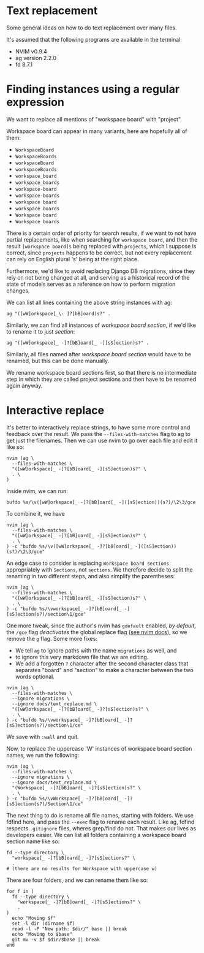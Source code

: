 # Text replacement

Some general ideas on how to do text replacement over many files.

It's assumed that the following programs are available in the terminal:

- NVIM v0.9.4
- ag version 2.2.0
- fd 8.7.1

# Finding instances using a regular expression

We want to replace all mentions of "workspace board" with "project".

Workspace board can appear in many variants, here are hopefully all of them:

- `WorkspaceBoard`
- `WorkspaceBoards`
- `workspaceBoard`
- `workspaceBoards`
- `workspace_board`
- `workspace_boards`
- `workspace-board`
- `workspace-boards`
- `workspace board`
- `workspace boards`
- `Workspace board`
- `Workspace boards`

There is a certain order of priority for search results, if we want to not have
partial replacements, like when searching for `workspace board`, and then the
result `[workspace board]s` being replaced with `projects`, which I suppose is
correct, since `projects` happens to be correct, but not every replacement can
rely on English plural 's' being at the right place.

Furthermore, we'd like to avoid replacing Django DB migrations, since they rely
on not being changed at all, and serving as a historical record of the state of
models serves as a reference on how to perform migration changes.

We can list all lines containing the above string instances with ag:

```fish
ag "([wW]orkspace[_\- ]?[bB]oard)s?" .
```

Similarly, we can find all instances of _workspace board section_, if we'd like
to rename it to just _section_:


```fish
ag "([wW]orkspace[_ -]?[bB]oard[_ -][sS]ection)s?" .
```

Similarly, all files named after _workspace board section_ would have to be
renamed, but this can be done manually.

We rename workspace board sections first, so that there is no intermediate step
in which they are called project sections and then have to be renamed again
anyway.

# Interactive replace

It's better to interactively replace strings, to have some more control and
feedback over the result. We pass the `--files-with-matches` flag to ag
to get just the filenames. Then we can use nvim to go over each file and edit
it like so:

```fish
nvim (ag \
  --files-with-matches \
  "([wW]orkspace[_ -]?[bB]oard[_ -][sS]ection)s?" \
  . \
)
```

Inside nvim, we can run:

```vim
bufdo %s/\v([wW]orkspace[_ -]?[bB]oard[_ -]([sS]ection))(s?)/\2\3/gce
```

To combine it, we have

```fish
nvim (ag \
  --files-with-matches \
  "([wW]orkspace[_ -]?[bB]oard[_ -][sS]ection)s?" \
  . \
) -c "bufdo %s/\v([wW]orkspace[_ -]?[bB]oard[_ -]([sS]ection))(s?)/\2\3/gce"
```

An edge case to consider is replacing `Workspace board sections` appropriately
with `Sections`, not `sections`. We therefore decide to split the renaming in
two different steps, and also simplify the parentheses:

```fish
nvim (ag \
  --files-with-matches \
  "([wW]orkspace[_ -]?[bB]oard[_ -][sS]ection)s?" \
  . \
) -c "bufdo %s/\vworkspace[_ -]?[bB]oard[_ -][sS]ection(s?)/section\1/gce"
```

One more tweak, since the author's nvim has `gdefault` enabled, _by default_,
the `/gce` flag _deactivates_ the global replace flag ([see nvim docs](https://neovim.io/doc/user/options.html#'gdefault')), so we remove the `g` flag. Some more fixes:
- We tell `ag` to ignore paths with the name `migrations` as well, and
- to ignore this very markdown file that we are editing.
- We add a forgotten `?` character after the second character class that
  separates "board" and "section" to make a character between the two words
  optional.

```fish
nvim (ag \
  --files-with-matches \
  --ignore migrations \
  --ignore docs/text_replace.md \
  "([wW]orkspace[_ -]?[bB]oard[_ -]?[sS]ection)s?" \
  . \
) -c "bufdo %s/\vworkspace[_ -]?[bB]oard[_ -]?[sS]ection(s?)/section\1/ce"
```

We save with `:wall` and quit.

Now, to replace the uppercase 'W' instances of workspace board section names,
we run the following:

```fish
nvim (ag \
  --files-with-matches \
  --ignore migrations \
  --ignore docs/text_replace.md \
  "(Workspace[_ -]?[bB]oard[_ -]?[sS]ection)s?" \
  . \
) -c "bufdo %s/\vWorkspace[_ -]?[bB]oard[_ -]?[sS]ection(s?)/Section\1/ce"
```

The next thing to do is rename all file names, starting with folders. We use
fdfind here, and pass the `--exec` flag to rename each result. Like ag,
fdfind respects `.gitignore` files, wheres grep/find do not. That makes our
lives as developers easier. We can list all folders containing a workspace
board section name like so:

```fish
fd --type directory \
  "workspace[_ -]?[bB]oard[_ -]?[sS]ections?" \
  .
# (there are no results for Workspace with uppercase w)
```

There are four folders, and we can rename them like so:

```fish
for f in (
  fd --type directory \
    "workspace[_ -]?[bB]oard[_ -]?[sS]ections?" \
    .
)
  echo "Moving $f"
  set -l dir (dirname $f)
  read -l -P "New path: $dir/" base || break
  echo "Moving to $base"
  git mv -v $f $dir/$base || break
end
```
